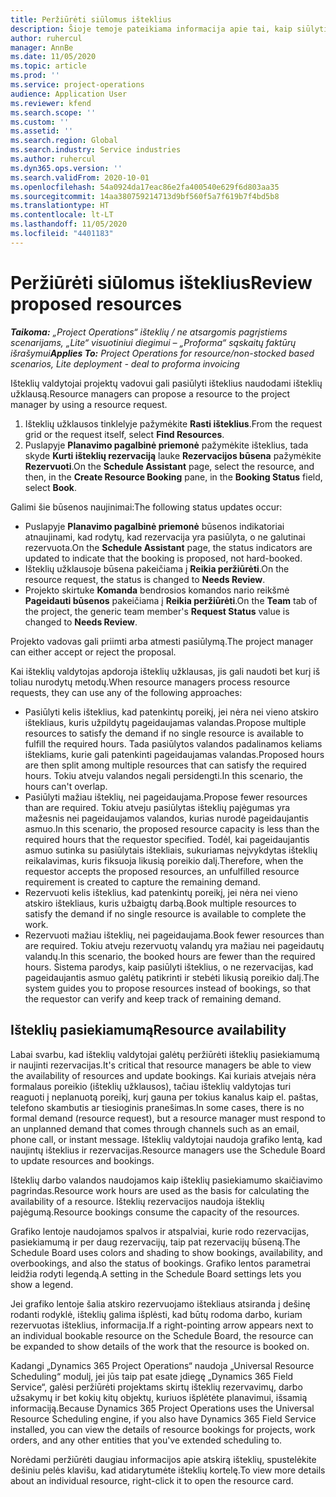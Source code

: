 ```yaml
---
title: Peržiūrėti siūlomus išteklius
description: Šioje temoje pateikiama informacija apie tai, kaip siūlyti projekto išteklius.
author: ruhercul
manager: AnnBe
ms.date: 11/05/2020
ms.topic: article
ms.prod: ''
ms.service: project-operations
audience: Application User
ms.reviewer: kfend
ms.search.scope: ''
ms.custom: ''
ms.assetid: ''
ms.search.region: Global
ms.search.industry: Service industries
ms.author: ruhercul
ms.dyn365.ops.version: ''
ms.search.validFrom: 2020-10-01
ms.openlocfilehash: 54a0924da17eac86e2fa400540e629f6d803aa35
ms.sourcegitcommit: 14aa380759214713d9bf560f5a7f619b7f4bd5b8
ms.translationtype: HT
ms.contentlocale: lt-LT
ms.lasthandoff: 11/05/2020
ms.locfileid: "4401183"
---
```

# <a name="review-proposed-resources"></a><span data-ttu-id="47200-103">Peržiūrėti siūlomus išteklius</span><span class="sxs-lookup"><span data-stu-id="47200-103">Review proposed resources</span></span>

<span data-ttu-id="47200-104">_**Taikoma:** „Project Operations“ išteklių / ne atsargomis pagrįstiems scenarijams, „Lite“ visuotiniui diegimui – „Proforma“ sąskaitų faktūrų išrašymui_</span><span class="sxs-lookup"><span data-stu-id="47200-104">_**Applies To:** Project Operations for resource/non-stocked based scenarios, Lite deployment - deal to proforma invoicing_</span></span>

<span data-ttu-id="47200-105">Išteklių valdytojai projektų vadovui gali pasiūlyti išteklius naudodami išteklių užklausą.</span><span class="sxs-lookup"><span data-stu-id="47200-105">Resource managers can propose a resource to the project manager by using a resource request.</span></span>

1. <span data-ttu-id="47200-106">Išteklių užklausos tinklelyje pažymėkite **Rasti išteklius**.</span><span class="sxs-lookup"><span data-stu-id="47200-106">From the request grid or the request itself, select **Find Resources**.</span></span>
2. <span data-ttu-id="47200-107">Puslapyje **Planavimo pagalbinė priemonė** pažymėkite išteklius, tada skyde **Kurti išteklių rezervaciją** lauke **Rezervacijos būsena** pažymėkite **Rezervuoti**.</span><span class="sxs-lookup"><span data-stu-id="47200-107">On the **Schedule Assistant** page, select the resource, and then, in the **Create Resource Booking** pane, in the **Booking Status** field, select **Book**.</span></span>

<span data-ttu-id="47200-108">Galimi šie būsenos naujinimai:</span><span class="sxs-lookup"><span data-stu-id="47200-108">The following status updates occur:</span></span>

- <span data-ttu-id="47200-109">Puslapyje **Planavimo pagalbinė priemonė** būsenos indikatoriai atnaujinami, kad rodytų, kad rezervacija yra pasiūlyta, o ne galutinai rezervuota.</span><span class="sxs-lookup"><span data-stu-id="47200-109">On the **Schedule Assistant** page, the status indicators are updated to indicate that the booking is proposed, not hard-booked.</span></span>
- <span data-ttu-id="47200-110">Išteklių užklausoje būsena pakeičiama į **Reikia peržiūrėti**.</span><span class="sxs-lookup"><span data-stu-id="47200-110">On the resource request, the status is changed to **Needs Review**.</span></span>
- <span data-ttu-id="47200-111">Projekto skirtuke **Komanda** bendrosios komandos nario reikšmė **Pageidauti būsenos** pakeičiama į **Reikia peržiūrėti**.</span><span class="sxs-lookup"><span data-stu-id="47200-111">On the **Team** tab of the project, the generic team member's **Request Status** value is changed to **Needs Review**.</span></span>

<span data-ttu-id="47200-112">Projekto vadovas gali priimti arba atmesti pasiūlymą.</span><span class="sxs-lookup"><span data-stu-id="47200-112">The project manager can either accept or reject the proposal.</span></span>

<span data-ttu-id="47200-113">Kai išteklių valdytojas apdoroja išteklių užklausas, jis gali naudoti bet kurį iš toliau nurodytų metodų.</span><span class="sxs-lookup"><span data-stu-id="47200-113">When resource managers process resource requests, they can use any of the following approaches:</span></span>

- <span data-ttu-id="47200-114">Pasiūlyti kelis išteklius, kad patenkintų poreikį, jei nėra nei vieno atskiro ištekliaus, kuris užpildytų pageidaujamas valandas.</span><span class="sxs-lookup"><span data-stu-id="47200-114">Propose multiple resources to satisfy the demand if no single resource is available to fulfill the required hours.</span></span> <span data-ttu-id="47200-115">Tada pasiūlytos valandos padalinamos keliams ištekliams, kurie gali patenkinti pageidaujamas valandas.</span><span class="sxs-lookup"><span data-stu-id="47200-115">Proposed hours are then split among multiple resources that can satisfy the required hours.</span></span> <span data-ttu-id="47200-116">Tokiu atveju valandos negali persidengti.</span><span class="sxs-lookup"><span data-stu-id="47200-116">In this scenario, the hours can't overlap.</span></span>
- <span data-ttu-id="47200-117">Pasiūlyti mažiau išteklių, nei pageidaujama.</span><span class="sxs-lookup"><span data-stu-id="47200-117">Propose fewer resources than are required.</span></span> <span data-ttu-id="47200-118">Tokiu atveju pasiūlytas išteklių pajėgumas yra mažesnis nei pageidaujamos valandos, kurias nurodė pageidaujantis asmuo.</span><span class="sxs-lookup"><span data-stu-id="47200-118">In this scenario, the proposed resource capacity is less than the required hours that the requestor specified.</span></span> <span data-ttu-id="47200-119">Todėl, kai pageidaujantis asmuo sutinka su pasiūlytais ištekliais, sukuriamas neįvykdytas išteklių reikalavimas, kuris fiksuoja likusią poreikio dalį.</span><span class="sxs-lookup"><span data-stu-id="47200-119">Therefore, when the requestor accepts the proposed resources, an unfulfilled resource requirement is created to capture the remaining demand.</span></span>
- <span data-ttu-id="47200-120">Rezervuoti kelis išteklius, kad patenkintų poreikį, jei nėra nei vieno atskiro ištekliaus, kuris užbaigtų darbą.</span><span class="sxs-lookup"><span data-stu-id="47200-120">Book multiple resources to satisfy the demand if no single resource is available to complete the work.</span></span>
- <span data-ttu-id="47200-121">Rezervuoti mažiau išteklių, nei pageidaujama.</span><span class="sxs-lookup"><span data-stu-id="47200-121">Book fewer resources than are required.</span></span> <span data-ttu-id="47200-122">Tokiu atveju rezervuotų valandų yra mažiau nei pageidautų valandų.</span><span class="sxs-lookup"><span data-stu-id="47200-122">In this scenario, the booked hours are fewer than the required hours.</span></span> <span data-ttu-id="47200-123">Sistema parodys, kaip pasiūlyti išteklius, o ne rezervacijas, kad pageidaujantis asmuo galėtų patikrinti ir stebėti likusią poreikio dalį.</span><span class="sxs-lookup"><span data-stu-id="47200-123">The system guides you to propose resources instead of bookings, so that the requestor can verify and keep track of remaining demand.</span></span>

## <a name="resource-availability"></a><span data-ttu-id="47200-124">Išteklių pasiekiamumą</span><span class="sxs-lookup"><span data-stu-id="47200-124">Resource availability</span></span>

<span data-ttu-id="47200-125">Labai svarbu, kad išteklių valdytojai galėtų peržiūrėti išteklių pasiekiamumą ir naujinti rezervacijas.</span><span class="sxs-lookup"><span data-stu-id="47200-125">It's critical that resource managers be able to view the availability of resources and update bookings.</span></span> <span data-ttu-id="47200-126">Kai kuriais atvejais nėra formalaus poreikio (išteklių užklausos), tačiau išteklių valdytojas turi reaguoti į neplanuotą poreikį, kurį gauna per tokius kanalus kaip el. paštas, telefono skambutis ar tiesioginis pranešimas.</span><span class="sxs-lookup"><span data-stu-id="47200-126">In some cases, there is no formal demand (resource request), but a resource manager must respond to an unplanned demand that comes through channels such as an email, phone call, or instant message.</span></span> <span data-ttu-id="47200-127">Išteklių valdytojai naudoja grafiko lentą, kad naujintų išteklius ir rezervacijas.</span><span class="sxs-lookup"><span data-stu-id="47200-127">Resource managers use the Schedule Board to update resources and bookings.</span></span>

<span data-ttu-id="47200-128">Išteklių darbo valandos naudojamos kaip išteklių pasiekiamumo skaičiavimo pagrindas.</span><span class="sxs-lookup"><span data-stu-id="47200-128">Resource work hours are used as the basis for calculating the availability of a resource.</span></span> <span data-ttu-id="47200-129">Išteklių rezervacijos naudoja išteklių pajėgumą.</span><span class="sxs-lookup"><span data-stu-id="47200-129">Resource bookings consume the capacity of the resources.</span></span>

<span data-ttu-id="47200-130">Grafiko lentoje naudojamos spalvos ir atspalviai, kurie rodo rezervacijas, pasiekiamumą ir per daug rezervacijų, taip pat rezervacijų būseną.</span><span class="sxs-lookup"><span data-stu-id="47200-130">The Schedule Board uses colors and shading to show bookings, availability, and overbookings, and also the status of bookings.</span></span> <span data-ttu-id="47200-131">Grafiko lentos parametrai leidžia rodyti legendą.</span><span class="sxs-lookup"><span data-stu-id="47200-131">A setting in the Schedule Board settings lets you show a legend.</span></span>

<span data-ttu-id="47200-132">Jei grafiko lentoje šalia atskiro rezervuojamo ištekliaus atsiranda į dešinę rodanti rodyklė, išteklių galima išplėsti, kad būtų rodoma darbo, kuriam rezervuotas išteklius, informacija.</span><span class="sxs-lookup"><span data-stu-id="47200-132">If a right-pointing arrow appears next to an individual bookable resource on the Schedule Board, the resource can be expanded to show details of the work that the resource is booked on.</span></span>

<span data-ttu-id="47200-133">Kadangi „Dynamics 365 Project Operations“ naudoja „Universal Resource Scheduling“ modulį, jei jūs taip pat esate įdiegę „Dynamics 365 Field Service“, galėsi peržiūrėti projektams skirtų išteklių rezervavimų, darbo užsakymų ir bet kokių kitų objektų, kuriuos išplėtėte planavimui, išsamią informaciją.</span><span class="sxs-lookup"><span data-stu-id="47200-133">Because Dynamics 365 Project Operations uses the Universal Resource Scheduling engine, if you also have Dynamics 365 Field Service installed, you can view the details of resource bookings for projects, work orders, and any other entities that you've extended scheduling to.</span></span>

<span data-ttu-id="47200-134">Norėdami peržiūrėti daugiau informacijos apie atskirą išteklių, spustelėkite dešiniu pelės klavišu, kad atidarytumėte išteklių kortelę.</span><span class="sxs-lookup"><span data-stu-id="47200-134">To view more details about an individual resource, right-click it to open the resource card.</span></span>

